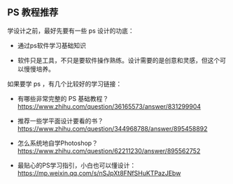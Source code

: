

## PS 教程推荐

学设计之前，最好先要有一些 ps 设计的功底：

- 通过ps软件学习基础知识

- 软件只是工具，不只是要软件操作熟练。设计需要的是创意和灵感，但这个可以慢慢培养。

如果要学 ps ，有几个比较好的学习链接：


- 有哪些非常完整的 PS 基础教程？<https://www.zhihu.com/question/36165573/answer/831299904>


- 推荐一些学平面设计要看的书？<https://www.zhihu.com/question/344968788/answer/895458892>


- 怎么系统地自学Photoshop？<https://www.zhihu.com/question/62211230/answer/895562752>


- 最贴心的PS学习指引，小白也可以懂设计：<https://mp.weixin.qq.com/s/nSJpXt8FNfSHuKTPazJEbw>


